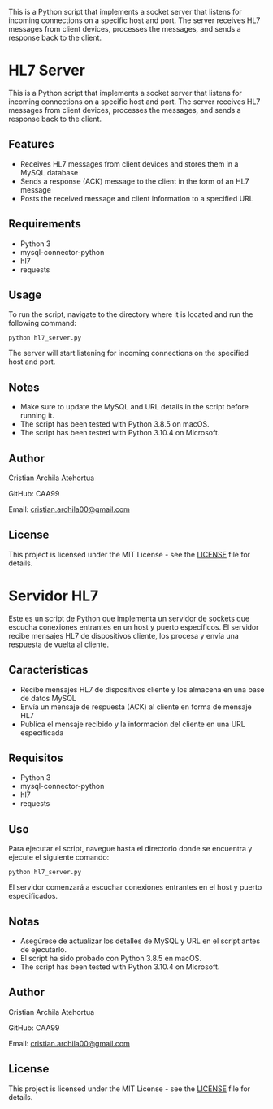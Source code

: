 This is a Python script that implements a socket server that listens for incoming connections on a specific host and port. The server receives HL7 messages from client devices, processes the messages, and sends a response back to the client.

# HL7 Server

This is a Python script that implements a socket server that listens for incoming connections on a specific host and port. The server receives HL7 messages from client devices, processes the messages, and sends a response back to the client.

## Features

- Receives HL7 messages from client devices and stores them in a MySQL database
- Sends a response (ACK) message to the client in the form of an HL7 message
- Posts the received message and client information to a specified URL

## Requirements

- Python 3
- mysql-connector-python
- hl7
- requests

## Usage

To run the script, navigate to the directory where it is located and run the following command:

`python hl7_server.py`

The server will start listening for incoming connections on the specified host and port.

## Notes

- Make sure to update the MySQL and URL details in the script before running it.
- The script has been tested with Python 3.8.5 on macOS.
- The script has been tested with Python 3.10.4 on Microsoft.

## Author

Cristian Archila Atehortua

GitHub: CAA99

Email: cristian.archila00@gmail.com

## License

This project is licensed under the MIT License - see the [LICENSE](LICENSE) file for details.


# Servidor HL7

Este es un script de Python que implementa un servidor de sockets que escucha conexiones entrantes en un host y puerto específicos. El servidor recibe mensajes HL7 de dispositivos cliente, los procesa y envía una respuesta de vuelta al cliente.

## Características

- Recibe mensajes HL7 de dispositivos cliente y los almacena en una base de datos MySQL
- Envía un mensaje de respuesta (ACK) al cliente en forma de mensaje HL7
- Publica el mensaje recibido y la información del cliente en una URL especificada

## Requisitos

- Python 3
- mysql-connector-python
- hl7
- requests

## Uso

Para ejecutar el script, navegue hasta el directorio donde se encuentra y ejecute el siguiente comando:

`python hl7_server.py`


El servidor comenzará a escuchar conexiones entrantes en el host y puerto especificados.

## Notas

- Asegúrese de actualizar los detalles de MySQL y URL en el script antes de ejecutarlo.
- El script ha sido probado con Python 3.8.5 en macOS.
- The script has been tested with Python 3.10.4 on Microsoft.

## Author

Cristian Archila Atehortua

GitHub: CAA99

Email: cristian.archila00@gmail.com

## License

This project is licensed under the MIT License - see the [LICENSE](LICENSE) file for details.
